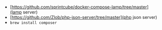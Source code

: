 - [https://github.com/sprintcube/docker-compose-lamp/tree/master](lamp server)
- [https://github.com/Zlob/php-json-server/tree/master](php json server)
- `brew install composer`
